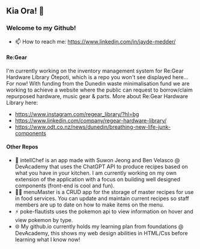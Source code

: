 ## Kia Ora! 👋

### Welcome to my Github! 

- 📫 How to reach me: https://www.linkedin.com/in/jayde-medder/

#### Re:Gear
I'm currently working on the inventory management system for Re:Gear Hardware Library Ōtepoti, which is a repo you won't see displayed here... For now! With funding from the Dunedin waste minimalisation fund we are working to achieve a website where the public can request to borrow/claim repurposed hardware, music gear & parts. More about Re:Gear Hardware Library here:

- https://www.instagram.com/regear_library/?hl=bg
- https://www.linkedin.com/company/regear-hardware-library/
- https://www.odt.co.nz/news/dunedin/breathing-new-life-junk-components

#### Other Repos
- 🤌 intellChef is an app made with Suwon Jeong and Ben Velasco @ DevAcademy that uses the ChatGPT API to produce recipes based on what you have in your kitchen. I am currently working on my own extension of the application with a focus on building well designed components (front-end is cool and fun).
- 🧑‍🍳 menuMaster is a CRUD app for the storage of master recipes for use in food services. You can update and maintain current recipes so staff members are up to date on how to make items on the menu.
- ⚡ poke-flautists uses the pokemon api to view information on hover and view pokemon by type.
- 🌐 My github.io currently holds my learning plan from foundations @ DevAcademy, this shows my web design abilities in HTML/Css before learning what I know now!

<!--
**jayde-medder/jayde-medder** is a ✨ _special_ ✨ repository because its `README.md` (this file) appears on your GitHub profile.

Here are some ideas to get you started:

- 🔭 I’m currently working on ...
- 🌱 I’m currently learning ...
- 👯 I’m looking to collaborate on ...
- 🤔 I’m looking for help with ...
- 💬 Ask me about ...
- 📫 How to reach me: ...
- 😄 Pronouns: ...
- ⚡ Fun fact: ...
-->
